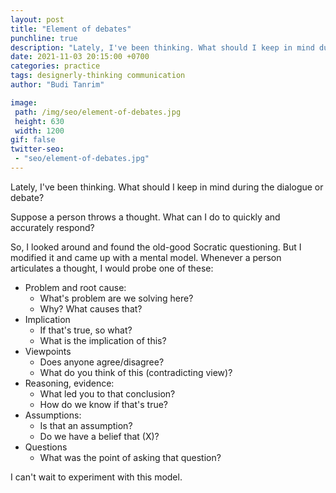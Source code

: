 ```yaml
---
layout: post
title: "Element of debates"
punchline: true
description: "Lately, I've been thinking. What should I keep in mind during the dialogue or debate?"
date: 2021-11-03 20:15:00 +0700
categories: practice
tags: designerly-thinking communication
author: "Budi Tanrim"

image:
 path: /img/seo/element-of-debates.jpg
 height: 630
 width: 1200
gif: false
twitter-seo: 
 - "seo/element-of-debates.jpg"
---
```


Lately, I've been thinking. What should I keep in mind during the dialogue or debate?

Suppose a person throws a thought. What can I do to quickly and accurately respond?

So, I looked around and found the old-good Socratic questioning. But I modified it and came up with a mental model. Whenever a person articulates a thought, I would probe one of these:

- Problem and root cause:
    + What's problem are we solving here? 
    + Why? What causes that?
- Implication
    + If that's true, so what?
    + What is the implication of this?
- Viewpoints
    + Does anyone agree/disagree?
    + What do you think of this (contradicting view)?
- Reasoning, evidence: 
    + What led you to that conclusion?
    + How do we know if that's true? 
- Assumptions: 
    + Is that an assumption? 
    + Do we have a belief that (X)?
- Questions
    + What was the point of asking that question?

I can't wait to experiment with this model.